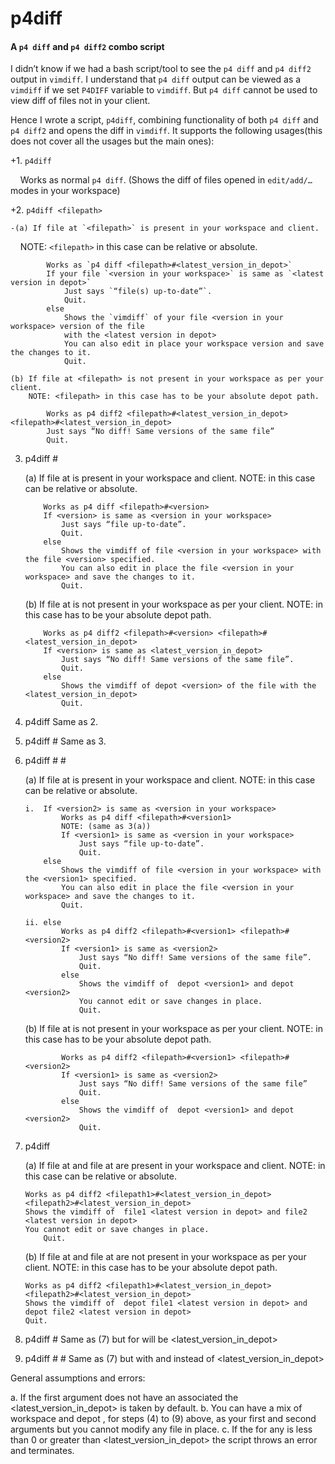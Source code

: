# p4diff
#### A ```p4 diff``` and ```p4 diff2``` combo script

I didn’t know if we had a bash script/tool to see the ```p4 diff``` and ```p4 diff2``` output in ```vimdiff```.
I understand that ```p4 diff``` output can be viewed as a ```vimdiff``` if we set ```P4DIFF``` variable to ```vimdiff```.
But ```p4 diff``` cannot be used to view diff of files not in your client.

Hence I wrote a script, ```p4diff```, combining functionality of both ```p4 diff``` and ```p4 diff2``` and opens the diff in ```vimdiff```.
It supports the following usages(this does not cover all the usages but the main ones):

+1.  `p4diff`

&nbsp;&nbsp;&nbsp;&nbsp;Works as normal `p4 diff`. (Shows the diff of files opened in `edit/add/…`  modes in your workspace)

+2.  `p4diff <filepath>`

    -(a) If file at `<filepath>` is present in your workspace and client.
&nbsp;&nbsp;&nbsp;&nbsp;NOTE: `<filepath>` in this case can be relative or absolute.

            Works as `p4 diff <filepath>#<latest_version_in_depot>`
            If your file `<version in your workspace>` is same as `<latest version in depot>`
                Just says `“file(s) up-to-date”`.
                Quit.
            else
                Shows the `vimdiff` of your file <version in your workspace> version of the file
                with the <latest version in depot>
                You can also edit in place your workspace version and save the changes to it.
                Quit.
            
    (b) If file at <filepath> is not present in your workspace as per your client.
        NOTE: <filepath> in this case has to be your absolute depot path.

            Works as p4 diff2 <filepath>#<latest_version_in_depot> <filepath>#<latest_version_in_depot>
            Just says “No diff! Same versions of the same file”
            Quit.

3.  p4diff <filepath>#<version>

    (a) If file at <filepath> is present in your workspace and client.
        NOTE: <filepath> in this case can be relative or absolute.

            Works as p4 diff <filepath>#<version>
            If <version> is same as <version in your workspace>
                Just says “file up-to-date”.
                Quit.
            else
                Shows the vimdiff of file <version in your workspace> with the file <version> specified.
                You can also edit in place the file <version in your workspace> and save the changes to it.
                Quit.

    (b) If file at <filepath> is not present in your workspace as per your client.
        NOTE: <filepath> in this case has to be your absolute depot path.

            Works as p4 diff2 <filepath>#<version> <filepath>#<latest_version_in_depot>
            If <version> is same as <latest_version_in_depot>
                Just says “No diff! Same versions of the same file”.
                Quit.
            else
                Shows the vimdiff of depot <version> of the file with the <latest_version_in_depot>
                Quit.   

4.  p4diff <filepath> <filepath>
    Same as 2.

5.  p4diff <filename>#<version> <filename>
    Same as 3.

6.  p4diff <filepath>#<version1> <filepath>#<version2>

    (a) If file at <filepath> is present in your workspace and client. 
        NOTE: <filepath> in this case can be relative or absolute.

        i.  If <version2> is same as <version in your workspace>
                Works as p4 diff <filepath>#<version1>  
                NOTE: (same as 3(a))
                If <version1> is same as <version in your workspace>
                    Just says “file up-to-date”.
                    Quit.
            else
                Shows the vimdiff of file <version in your workspace> with the <version1> specified.
                You can also edit in place the file <version in your workspace> and save the changes to it.
                Quit.

        ii. else
                Works as p4 diff2 <filepath>#<version1> <filepath>#<version2>
                If <version1> is same as <version2>
                    Just says “No diff! Same versions of the same file”.
                    Quit.
                else
                    Shows the vimdiff of  depot <version1> and depot <version2>
                    You cannot edit or save changes in place.
                    Quit.

    (b) If file at <filepath> is not present in your workspace as per your client.
        NOTE: <filepath> in this case has to be your absolute depot path.

                Works as p4 diff2 <filepath>#<version1> <filepath>#<version2>
                If <version1> is same as <version2> 
                    Just says “No diff! Same versions of the same file”
                    Quit.
                else
                    Shows the vimdiff of  depot <version1> and depot <version2>
                    Quit.

7.  p4diff <filepath1> <filepath2>

    (a) If file at <filepath1> and file at <filepath2> are present in your workspace and client. 
        NOTE: <filepath> in this case can be relative or absolute.

        Works as p4 diff2 <filepath1>#<latest_version_in_depot> <filepath2>#<latest_version_in_depot>
        Shows the vimdiff of  file1 <latest version in depot> and file2 <latest version in depot>
        You cannot edit or save changes in place.
            Quit.

    (b) If file at <filepath1> and file at <filepath2> are not present in your workspace as per your client.
        NOTE: <filepath> in this case has to be your absolute depot path.

        Works as p4 diff2 <filepath1>#<latest_version_in_depot> <filepath2>#<latest_version_in_depot>
        Shows the vimdiff of  depot file1 <latest version in depot> and depot file2 <latest version in depot>
        Quit.

8.  p4diff <filepath1>#<version1> <filepath2>
    Same as (7) but <version2> for <filepath2> will be <latest_version_in_depot>

9.  p4diff <filepath1>#<version1> <filepath2>#<version2>
    Same as (7) but with <version1> and <version2> instead of <latest_version_in_depot>

General assumptions and errors:

a.  If the first <filepath1> argument does not have an associated  <version1> the <latest_version_in_depot> is taken by default.
b.  You can have a mix of workspace and depot <filepaths>, for steps (4) to (9) above, as your first and second arguments but you cannot modify any file in place.
c.  If the <version> for any <filepath> is less than 0 or greater than <latest_version_in_depot> the script throws an error and terminates. 
